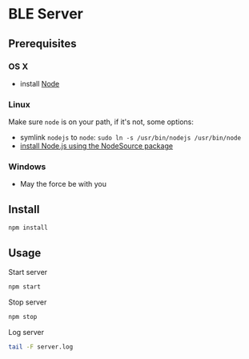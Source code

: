 # BLE Server

## Prerequisites

### OS X

 * install [Node](https://nodejs.org)

### Linux

Make sure ```node``` is on your path, if it's not, some options:
 * symlink ```nodejs``` to ```node```: ```sudo ln -s /usr/bin/nodejs /usr/bin/node```
 * [install Node.js using the NodeSource package](https://nodejs.org/en/download/package-manager/#debian-and-ubuntu-based-linux-distributions)

### Windows
 
 * May the force be with you

## Install

```sh
npm install
```

## Usage

Start server
```sh
npm start
```

Stop server
```sh
npm stop
```
Log server
```sh
tail -F server.log
```
